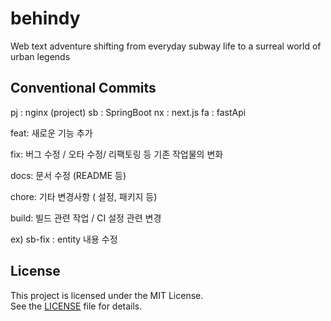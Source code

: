 # behindy
Web text adventure shifting from everyday subway life to a surreal world of urban legends


## Conventional Commits

pj : nginx          (project)
sb : SpringBoot
nx : next.js
fa : fastApi

feat:       새로운 기능 추가

fix:        버그 수정 / 오타 수정/ 리팩토링 등 기존 작업물의 변화

docs:       문서 수정 (README 등)

chore:      기타 변경사항 ( 설정, 패키지 등)

build:      빌드 관련 작업 / CI 설정 관련 변경


ex) sb-fix : entity 내용 수정

## License

This project is licensed under the MIT License.  
See the [LICENSE](./LICENSE) file for details.
